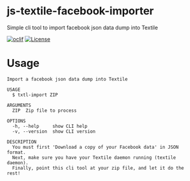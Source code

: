 js-textile-facebook-importer
============================

Simple cli tool to import facebook json data dump into Textile

[![oclif](https://img.shields.io/badge/cli-oclif-brightgreen.svg)](https://oclif.io)
[![License](https://img.shields.io/github/license/carsonfarmer/js-textile-facebook-importer)](https://github.com/carsonfarmer/js-textile-facebook-importer/blob/master/LICENSE)

# Usage

```
Import a facebook json data dump into Textile

USAGE
  $ txtl-import ZIP

ARGUMENTS
  ZIP  Zip file to process

OPTIONS
  -h, --help     show CLI help
  -v, --version  show CLI version

DESCRIPTION
  You must first 'Download a copy of your Facebook data' in JSON format.
  Next, make sure you have your Textile daemon running (textile daemon).
  Finally, point this cli tool at your zip file, and let it do the rest!
```
